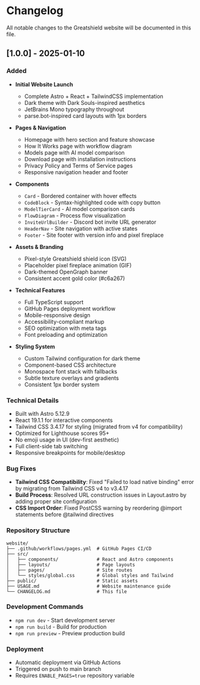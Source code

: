 # Changelog

All notable changes to the Greatshield website will be documented in this file.

## [1.0.0] - 2025-01-10

### Added
- **Initial Website Launch**
  - Complete Astro + React + TailwindCSS implementation
  - Dark theme with Dark Souls-inspired aesthetics
  - JetBrains Mono typography throughout
  - parse.bot-inspired card layouts with 1px borders

- **Pages & Navigation**
  - Homepage with hero section and feature showcase
  - How It Works page with workflow diagram
  - Models page with AI model comparison
  - Download page with installation instructions
  - Privacy Policy and Terms of Service pages
  - Responsive navigation header and footer

- **Components**
  - `Card` - Bordered container with hover effects
  - `CodeBlock` - Syntax-highlighted code with copy button
  - `ModelTierCard` - AI model comparison cards
  - `FlowDiagram` - Process flow visualization
  - `InviteUrlBuilder` - Discord bot invite URL generator
  - `HeaderNav` - Site navigation with active states
  - `Footer` - Site footer with version info and pixel fireplace

- **Assets & Branding**
  - Pixel-style Greatshield shield icon (SVG)
  - Placeholder pixel fireplace animation (GIF)
  - Dark-themed OpenGraph banner
  - Consistent accent gold color (#c6a267)

- **Technical Features**
  - Full TypeScript support
  - GitHub Pages deployment workflow
  - Mobile-responsive design
  - Accessibility-compliant markup
  - SEO optimization with meta tags
  - Font preloading and optimization

- **Styling System**
  - Custom Tailwind configuration for dark theme
  - Component-based CSS architecture
  - Monospace font stack with fallbacks
  - Subtle texture overlays and gradients
  - Consistent 1px border system

### Technical Details
- Built with Astro 5.12.9
- React 19.1.1 for interactive components
- Tailwind CSS 3.4.17 for styling (migrated from v4 for compatibility)
- Optimized for Lighthouse scores 95+
- No emoji usage in UI (dev-first aesthetic)
- Full client-side tab switching
- Responsive breakpoints for mobile/desktop

### Bug Fixes
- **Tailwind CSS Compatibility**: Fixed "Failed to load native binding" error by migrating from Tailwind CSS v4 to v3.4.17
- **Build Process**: Resolved URL construction issues in Layout.astro by adding proper site configuration
- **CSS Import Order**: Fixed PostCSS warning by reordering @import statements before @tailwind directives

### Repository Structure
```
website/
├── .github/workflows/pages.yml  # GitHub Pages CI/CD
├── src/
│   ├── components/              # React and Astro components
│   ├── layouts/                 # Page layouts
│   ├── pages/                   # Site routes
│   └── styles/global.css        # Global styles and Tailwind
├── public/                      # Static assets
├── USAGE.md                     # Website maintenance guide
└── CHANGELOG.md                 # This file
```

### Development Commands
- `npm run dev` - Start development server
- `npm run build` - Build for production
- `npm run preview` - Preview production build

### Deployment
- Automatic deployment via GitHub Actions
- Triggered on push to main branch
- Requires `ENABLE_PAGES=true` repository variable